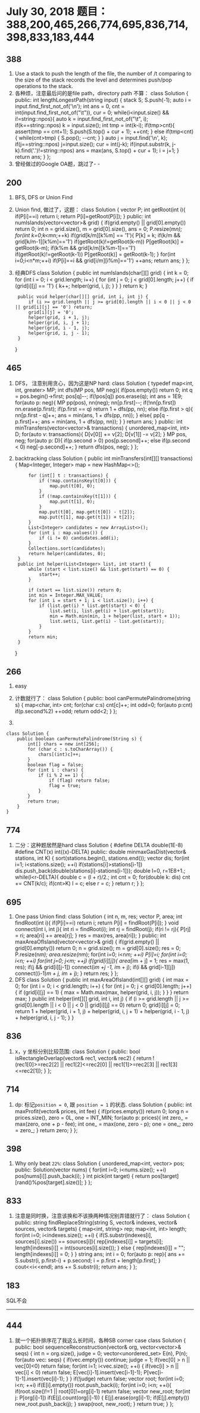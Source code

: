 # July 30, 2018 题目：388,200,465,266,774,695,836,714,398,833,183,444

## **388**
1. Use a stack to push the length of the file, the number of /t comparing to the size of the stack records the level and determines push/pop operations to the stack.
2. 各种烦，注意最后问的是file path，directory path 不算：
    class Solution {
    public:
        int lengthLongestPath(string input) {
            stack<int> S;
            S.push(-1);
            auto i = input.find_first_not_of('\n');
            int ans = 0, cnt = int(input.find_first_not_of("\t")), cur = 0;
            while(i<input.size() && i!=string::npos){
                auto k = input.find_first_not_of("\t", i);
                if(k==string::npos) k = input.size();
                int tmp = int(k-i);
                if(tmp>cnt){
                    assert(tmp == cnt+1);
                    S.push(S.top() + cur + 1);
                    ++cnt;
                }
                else if(tmp<cnt){
                    while(cnt>tmp) {
                        S.pop();
                        --cnt;
                    }
                }
                auto j = input.find('\n', k);
                if(j==string::npos) j=input.size();
                cur = int(j-k);
                if(input.substr(k, j-k).find('.')!=string::npos) ans = max(ans, S.top() + cur + 1);
                i = j+1;
            }
            return ans;
        }
    };
3. 曾经做过的Google OA题，跳过了- -
## **200**
1. BFS, DFS or Union Find
2. Union find, 做过了，这题：
    class Solution {
        vector<int> P;
        int getRoot(int i){
            if(P[i]==i) return i;
            return P[i]=getRoot(P[i]);
        }
    public:
        int numIslands(vector<vector<char>>& grid) {
            if(grid.empty() || grid[0].empty()) return 0;
            int n = grid.size(), m = grid[0].size(), ans = 0;
            P.resize(m*n);
            for(int k=0;k<m*n;++k) if(grid[k/m][k%m] == '1'){
                P[k] = k;
                if(k/m && grid[k/m-1][k%m]=='1') if(getRoot(k)!=getRoot(k-m)) P[getRoot(k)] = getRoot(k-m);
                if(k%m && grid[k/m][k%m-1]=='1') if(getRoot(k)!=getRoot(k-1)) P[getRoot(k)] = getRoot(k-1);
            }
            for(int i=0;i<n*m;++i) if(P[i]==i && grid[i/m][i%m]=='1') ++ans;
            return ans;
        }
    };
3. 经典DFS 
    class Solution {
        public int numIslands(char[][] grid) {
            int k = 0;
            for (int i = 0; i < grid.length; i++) {
                for (int j = 0; j < grid[0].length; j++) {
                    if (grid[i][j] == '1') {
                        k++;
                        helper(grid, i, j);
                    }
                }
            }
            return k;
        }
        
        public void helper(char[][] grid, int i, int j) {
            if (i >= grid.length || j >= grid[0].length || i < 0 || j < 0 || grid[i][j] == '0') return;
            grid[i][j] = '0';
            helper(grid, i + 1, j);
            helper(grid, i, j + 1);
            helper(grid, i - 1, j);
            helper(grid, i, j - 1);
        }
    }
## **465**
1. DFS， 注意别用贪心，因为这是NP hard:
    class Solution {
        typedef map<int, int, greater<int>> MP;
        int dfs(MP pos, MP neg){
            if(pos.empty()) return 0;
            int q = pos.begin()->first;
            pos[q]--;
            if(!pos[q]) pos.erase(q);
            int ans = 1E9;
            for(auto p: neg){
                MP pp(pos), nn(neg);
                nn[p.first]--;
                if(!nn[p.first]) nn.erase(p.first);
                if(p.first == q) return 1 + dfs(pp, nn);
                else if(p.first > q){
                    nn[p.first - q]++;
                    ans = min(ans, 1 + dfs(pp, nn));
                }
                else{
                    pp[q - p.first]++;
                    ans = min(ans, 1 + dfs(pp, nn));
                }
            }
            return ans;
        }
    public:
        int minTransfers(vector<vector<int>>& transactions) {
            unordered_map<int, int> D;
            for(auto v: transactions){
                D[v[0]] += v[2];
                D[v[1]] -= v[2];
            }
            MP pos, neg;
            for(auto p: D){
                if(p.second > 0) pos[p.second]++;
                else if(p.second < 0) neg[-p.second]++;
            }
            return dfs(pos, neg);
        }
    };
2. backtracking
    class Solution {
        public int minTransfers(int[][] transactions) {
            Map<Integer, Integer> map = new HashMap<>();
            
            for (int[] t : transactions) {
                if (!map.containsKey(t[0])) {
                    map.put(t[0], 0);
                }
                if (!map.containsKey(t[1])) {
                    map.put(t[1], 0);
                }
                map.put(t[0], map.get(t[0]) - t[2]);
                map.put(t[1], map.get(t[1]) + t[2]);
            } 
            List<Integer> candidates = new ArrayList<>();
            for (int i : map.values()) {
                if (i != 0) candidates.add(i);
            }
            Collections.sort(candidates);
            return helper(candidates, 0);
        }
        public int helper(List<Integer> list, int start) {
            while (start < list.size() && list.get(start) == 0) {
                start++;
            }
            
            if (start == list.size()) return 0;
            int min = Integer.MAX_VALUE;
            for (int i = start + 1; i < list.size(); i++) {
                if (list.get(i) * list.get(start) < 0) {
                    list.set(i, list.get(i) + list.get(start));
                    min = Math.min(min, 1 + helper(list, start + 1));
                    list.set(i, list.get(i) - list.get(start));
                }
            }
            return min;
        }
    }
## **266**
1. easy
2. 计数就行了：
    class Solution {
    public:
        bool canPermutePalindrome(string s) {
            map<char, int> cnt;
            for(char c:s) cnt[c]++;
            int odd=0;
            for(auto p:cnt) if(p.second%2) ++odd;
            return odd<2;
        }
    };

3.

    class Solution {
        public boolean canPermutePalindrome(String s) {
            int[] chars = new int[256];
            for (char c : s.toCharArray()) {
                chars[(int)c]++;
            }
            boolean flag = false;
            for (int i : chars) {
                if (i % 2 == 1) {
                    if (flag) return false;
                    flag = true;
                }
            }
            return true;
        }
    }
## **774**
1. 二分：这种题居然是hard
    class Solution {
        #define DELTA double(1E-8)
        #define CNT(x) int((x)-DELTA)
    public:
        double minmaxGasDist(vector<int>& stations, int K) {
            sort(stations.begin(), stations.end());
            vector<double> dis;
            for(int i=1; i<stations.size(); ++i) if(stations[i]>stations[i-1]) 
                dis.push_back(double(stations[i]-stations[i-1]));
            double l=0, r=1E8+1.;
            while(l<r-DELTA){
                double c = (l + r)/2.;
                int cnt = 0;
                for(double k: dis) cnt += CNT(k/c);
                if(cnt>K) l = c;
                else r = c;
            }
            return r;
        }
    };
## **695**
1. One pass Union find:
    class Solution {
        int n, m, res;
        vector<int> P, area;
        int findRoot(int i){
            if(P[i]==i) return i;
            return P[i] = findRoot(P[i]);
        }
        void connect(int i, int j){
            int ri = findRoot(i);
            int rj = findRoot(j);
            if(ri != rj){
                P[rj] = ri;
                area[ri] += area[rj];
            }
            res = max(res, area[ri]);
        }
    public:
        int maxAreaOfIsland(vector<vector<int>>& grid) {
            if(grid.empty() || grid[0].empty()) return 0;
            n = grid.size();
            m = grid[0].size();
            res = 0;
            P.resize(n*m);
            area.resize(n*m);
            for(int i=0; i<n*m; ++i) P[i]=i;
            for(int i=0; i<n; ++i) for(int j=0; j<m; ++j) if(grid[i][j]){
                area[i*m + j] = 1;
                res = max(1, res);
                if(j && grid[i][j-1]) connect(i*m +j -1, i*m + j);
                if(i && grid[i-1][j]) connect((i-1)*m + j, i*m + j);
            }
            return res;
        }
    };
2. DFS
    class Solution {
        public int maxAreaOfIsland(int[][] grid) {
            int max = 0;
            for (int i = 0; i < grid.length; i++) {
                for (int j = 0; j < grid[0].length; j++) {
                    if (grid[i][j] == 1) {
                        max = Math.max(max, helper(grid, i, j));
                    }
                }
            }
            return max;
        }
        public int helper(int[][] grid, int i, int j) {
            if (i >= grid.length || j >= grid[0].length || i < 0 || j < 0 || grid[i][j] == 0) return 0;
            grid[i][j] = 0;
            return 1 + helper(grid, i + 1, j) + helper(grid, i, j + 1) + helper(grid, i - 1, j) + helper(grid, i, j - 1);
        }
    }
## **836**
1. x，y 坐标分别比较范围:
    class Solution {
    public:
        bool isRectangleOverlap(vector<int>& rec1, vector<int>& rec2) {
            return !(rec1[0]>=rec2[2] || rec1[2]<=rec2[0] || rec1[1]>=rec2[3] || rec1[3]<=rec2[1]);
        }
    };
## **714**
1. dp: 标记`position = 0`, 跟 `position = 1` 的状态.
    class Solution {
    public:
        int maxProfit(vector<int>& prices, int fee) {
            if(prices.empty()) return 0;
            long n = prices.size(), zero = 0L, one = INT_MIN;
            for(auto p: prices){
                int zero_ = max(zero, one + p - fee);
                int one_ = max(one, zero - p);
                one = one_;
                zero = zero_;
            }
            return zero;
        }
    };
## **398**
1. Why only beat `22%`:
    class Solution {
        unordered_map<int, vector<int>> pos;
    public:
        Solution(vector<int> nums) {
            for(int i=0; i<nums.size(); ++i) pos[nums[i]].push_back(i);
        }
        int pick(int target) {
            return pos[target][rand()%pos[target].size()];
        }
    };
## **833**
1. 注意是同时换，注意该换和不该换两种情况别弄错就行了：
    class Solution {
    public:
        string findReplaceString(string S, vector<int>& indexes, vector<string>& sources, vector<string>& targets) {
            map<int, string> rep;
            map<int, int> length;
            for(int i=0; i<indexes.size(); ++i) {
                if(S.substr(indexes[i], sources[i].size()) == sources[i]){
                    rep[indexes[i]] = targets[i];
                    length[indexes[i]] = int(sources[i].size());
                } 
                else {
                    rep[indexes[i]] = "";
                    length[indexes[i]] = 0;
                }
            }
            string ans;
            int i = 0;
            for(auto p: rep){
                ans += S.substr(i, p.first-i) + p.second;
                i = p.first + length[p.first];
            }
            cout<<i<<endl;
            ans += S.substr(i);
            return ans;
        }
    };
## **183**

SQL不会
****
## **444**
1. 就一个拓扑排序花了我这么长时间，各种SB corner case
    class Solution {
    public:
        bool sequenceReconstruction(vector<int>& org, vector<vector<int>>& seqs) {
            int n = org.size(), judge = 0;
            vector<unordered_set<int>> E(n), P(n);
            for(auto vec: seqs) {
                if(vec.empty()) continue;
                judge = 1;
                if(vec[0] > n || vec[0]<0) return false;
                for(int i=1; i<vec.size(); ++i) {
                    if(vec[i] > n || vec[i] < 0) return false;
                    E[vec[i]-1].insert(vec[i-1]-1);
                    P[vec[i-1]-1].insert(vec[i]-1);
                }
            }
            if(!judge) return false;
            vector<int> root;
            for(int i=0; i<n; ++i) if(E[i].empty()) root.push_back(i);
            for(int i=0; i<n; ++i){
                if(root.size()!=1 || root[0]!=org[i]-1) return false;
                vector<int> new_root;
                for(int j: P[org[i]-1]) if(E[j].count(org[i]-1)) {
                    E[j].erase(org[i]-1);
                    if(E[j].empty()) new_root.push_back(j);
                }
                swap(root, new_root);
            }
            return true;
        }
    };

